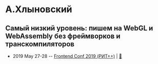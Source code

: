 # А.Хлыновский

## Самый низкий уровень: пишем на WebGL и WebAssembly без фреймворков и транскомпиляторов
- 2019 May 27-28 -- [Frontend Conf 2019 (РИТ++)](https://www.youtube.com/watch?v=hTeMaNKNWxo)  | [:notebook:](https://subzey.bitbucket.io/hello.html)  
